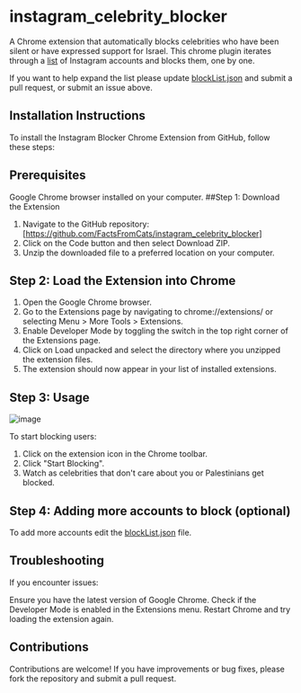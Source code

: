 # instagram_celebrity_blocker
A Chrome extension that automatically blocks celebrities who have been silent or have expressed support for Israel. This chrome plugin iterates through a [list](https://github.com/FactsFromCats/instagram_celebrity_blocker/blob/main/blockList.json) of Instagram accounts and blocks them, one by one.

If you want to help expand the list please update [blockList.json](https://github.com/FactsFromCats/instagram_celebrity_blocker/blob/main/blockList.json) and submit a pull request, or submit an issue above. 


## Installation Instructions
To install the Instagram Blocker Chrome Extension from GitHub, follow these steps:

## Prerequisites
Google Chrome browser installed on your computer.
##Step 1: Download the Extension
1. Navigate to the GitHub repository: [https://github.com/FactsFromCats/instagram_celebrity_blocker]
2. Click on the Code button and then select Download ZIP.
3. Unzip the downloaded file to a preferred location on your computer.

## Step 2: Load the Extension into Chrome
1. Open the Google Chrome browser.
2. Go to the Extensions page by navigating to chrome://extensions/ or selecting Menu > More Tools > Extensions.
3. Enable Developer Mode by toggling the switch in the top right corner of the Extensions page.
4. Click on Load unpacked and select the directory where you unzipped the extension files.
5. The extension should now appear in your list of installed extensions.

## Step 3: Usage
![image](https://github.com/FactsFromCats/instagram_celebrity_blocker/assets/169418602/71df9a32-174d-4ec3-8192-6f81a8e28e75)

To start blocking users:
1. Click on the extension icon in the Chrome toolbar.
2. Click "Start Blocking".
3. Watch as celebrities that don't care about you or Palestinians get blocked.

## Step 4: Adding more accounts to block (optional)
To add more accounts edit the [blockList.json](https://github.com/FactsFromCats/instagram_celebrity_blocker/blob/main/blockList.json) file.


## Troubleshooting
If you encounter issues:

Ensure you have the latest version of Google Chrome.
Check if the Developer Mode is enabled in the Extensions menu.
Restart Chrome and try loading the extension again.

## Contributions

Contributions are welcome! If you have improvements or bug fixes, please fork the repository and submit a pull request.

